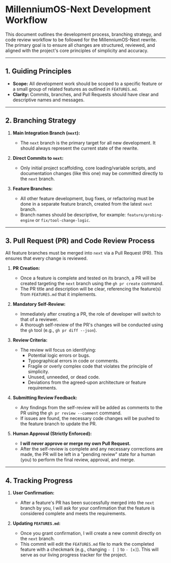 # MillenniumOS-Next Development Workflow

This document outlines the development process, branching strategy, and code review workflow to be followed for the MillenniumOS-Next rewrite. The primary goal is to ensure all changes are structured, reviewed, and aligned with the project's core principles of simplicity and accuracy.

---

## 1. Guiding Principles

*   **Scope:** All development work should be scoped to a specific feature or a small group of related features as outlined in `FEATURES.md`.
*   **Clarity:** Commits, branches, and Pull Requests should have clear and descriptive names and messages.

---

## 2. Branching Strategy

1.  **Main Integration Branch (`next`):**
    *   The `next` branch is the primary target for all new development. It should always represent the current state of the rewrite.

2.  **Direct Commits to `next`:**
    *   Only initial project scaffolding, core loading/variable scripts, and documentation changes (like this one) may be committed directly to the `next` branch.

3.  **Feature Branches:**
    *   All other feature development, bug fixes, or refactoring must be done in a separate feature branch, created from the latest `next` branch.
    *   Branch names should be descriptive, for example: `feature/probing-engine` or `fix/tool-change-logic`.

---

## 3. Pull Request (PR) and Code Review Process

All feature branches must be merged into `next` via a Pull Request (PR). This ensures that every change is reviewed.

1.  **PR Creation:**
    *   Once a feature is complete and tested on its branch, a PR will be created targeting the `next` branch using the `gh pr create` command.
    *   The PR title and description will be clear, referencing the feature(s) from `FEATURES.md` that it implements.

2.  **Mandatory Self-Review:**
    *   Immediately after creating a PR, the role of developer will switch to that of a reviewer.
    *   A thorough self-review of the PR's changes will be conducted using the `gh` tool (e.g., `gh pr diff --json`).

3.  **Review Criteria:**
    *   The review will focus on identifying:
        *   Potential logic errors or bugs.
        *   Typographical errors in code or comments.
        *   Fragile or overly complex code that violates the principle of simplicity.
        *   Unused, unneeded, or dead code.
        *   Deviations from the agreed-upon architecture or feature requirements.

4.  **Submitting Review Feedback:**
    *   Any findings from the self-review will be added as comments to the PR using the `gh pr review --comment` command.
    *   If issues are found, the necessary code changes will be pushed to the feature branch to update the PR.

5.  **Human Approval (Strictly Enforced):**
    *   **I will never approve or merge my own Pull Request.**
    *   After the self-review is complete and any necessary corrections are made, the PR will be left in a "pending review" state for a human (you) to perform the final review, approval, and merge.

---

## 4. Tracking Progress

1.  **User Confirmation:**
    *   After a feature's PR has been successfully merged into the `next` branch by you, I will ask for your confirmation that the feature is considered complete and meets the requirements.

2.  **Updating `FEATURES.md`:**
    *   Once you grant confirmation, I will create a new commit directly on the `next` branch.
    *   This commit will edit the `FEATURES.md` file to mark the completed feature with a checkmark (e.g., changing `- [ ]` to `- [x]`). This will serve as our living progress tracker for the project.
